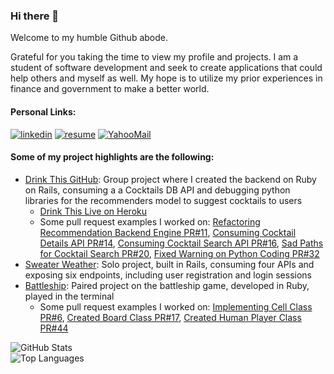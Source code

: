### Hi there 👋

Welcome to my humble Github abode.

Grateful for you taking the time to view my profile and projects. I am a student of software development and seek to create applications that could help others and myself as well. My hope is to utilize my prior experiences in finance and government to make a better world.

#### Personal Links:
<section align="left">
 <a href="https://www.linkedin.com/in/markcyen/"><img alt="linkedin" src="https://img.shields.io/badge/LinkedIn-0077B5?style=for-the-badge&logo=linkedin&logoColor=white"/></a>
 <a href="https://docs.google.com/document/d/1oVLFSqTNndOY5LAVPlJKFia-4nmH_czfQVVv8rpBd6o/edit#heading=h.9klcg8yupb85"><img alt="resume" src="https://img.shields.io/badge/-Resume-f2c236.svg?style=for-the-badge&colorB=0078D4" /></a>
 <a href="mailto:markcyen@yahoo.com"><img alt="YahooMail" src="https://img.shields.io/badge/Email-6001D2?style=for-the-badge&logo=Yahoo!&logoColor=white" /></a>
</section>

#### Some of my project highlights are the following: 
 - [Drink This GitHub](https://github.com/drink-this): Group project where I created the backend on Ruby on Rails, consuming a a Cocktails DB API and debugging python libraries for the recommenders model to suggest cocktails to users
    - [Drink This Live on Heroku](https://drink-this-frontend.herokuapp.com/)
    - Some pull request examples I worked on: [Refactoring Recommendation Backend Engine PR#11](https://github.com/drink-this/drink-this-backend/pull/11), [Consuming Cocktail Details API PR#14](https://github.com/drink-this/drink-this-backend/pull/14), [Consuming Cocktail Search API PR#16](https://github.com/drink-this/drink-this-backend/pull/16), [Sad Paths for Cocktail Search PR#20](https://github.com/drink-this/drink-this-backend/pull/20), [Fixed Warning on Python Coding PR#32](https://github.com/drink-this/drink-this-backend/pull/32)
 - [Sweater Weather](https://github.com/markcyen/sweater-weather): Solo project, built in Rails, consuming four APIs and exposing six endpoints, including user registration and login sessions
 - [Battleship](https://github.com/markcyen/Battleship): Paired project on the battleship game, developed in Ruby, played in the terminal
    - Some pull request examples I worked on: [Implementing Cell Class PR#6](https://github.com/markcyen/Battleship/pull/6), [Created Board Class PR#17](https://github.com/markcyen/Battleship/pull/17), [Created Human Player Class PR#44](https://github.com/markcyen/Battleship/pull/44)

![GitHub Stats](https://github-readme-stats.vercel.app/api?username=markcyen&show_icons=true&theme=tokyonight)  
![Top Languages](https://github-readme-stats.vercel.app/api/top-langs/?username=markcyen&layout=compact&theme=tokyonight)

<!-- <a href="https://github.com/markcyen/github-readme-stats">
  <img align="center" src="https://github-readme-stats.vercel.app/api/pin/?username=markcyen&repo=github-readme-stats" />
</a>
<a href="https://github.com/markcyen/convoychat">
  <img align="center" src="https://github-readme-stats.vercel.app/api/pin/?username=markcyen&repo=convoychat" />
</a> -->

<!-- [![willianrod's wakatime stats](https://github-readme-stats.vercel.app/api/wakatime?username=willianrod)](https://github.com/markcyen/github-readme-stats) -->

<!--
**markcyen/markcyen** is a ✨ _special_ ✨ repository because its `README.md` (this file) appears on your GitHub profile.

Here are some ideas to get you started:

- 🔭 I’m currently working on ...
- 🌱 I’m currently learning ...
- 👯 I’m looking to collaborate on ...
- 🤔 I’m looking for help with ...
- 💬 Ask me about ...
- 📫 How to reach me: ...
- 😄 Pronouns: ...
- ⚡ Fun fact: ...
-->
